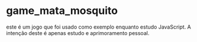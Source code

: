 # game_mata_mosquito
este é um jogo que foi usado como exemplo enquanto estudo JavaScript. A intenção deste é apenas estudo e aprimoramento pessoal.
